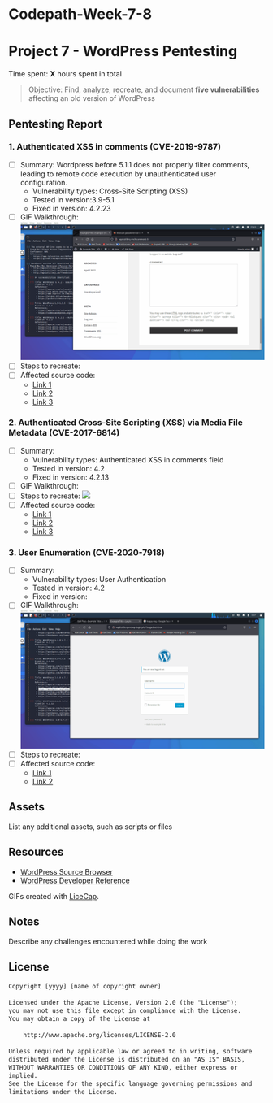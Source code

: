 # Codepath-Week-7-8

# Project 7 - WordPress Pentesting

Time spent: **X** hours spent in total

> Objective: Find, analyze, recreate, and document **five vulnerabilities** affecting an old version of WordPress

## Pentesting Report

### 1. Authenticated XSS in comments (CVE-2019-9787)
  - [ ] Summary: Wordpress before 5.1.1 does not properly filter comments, leading to remote code execution by unauthenticated user configuration.  
    - Vulnerability types: Cross-Site Scripting (XSS)
    - Tested in version:3.9-5.1
    - Fixed in version: 4.2.23
  - [ ] GIF Walkthrough: <img src = "Xss01.gif">
  - [ ] Steps to recreate: 
  - [ ] Affected source code:
    - [Link 1](https://wpscan.com/vulnerability/8051e64b-f73e-45ce-a853-02b8e425155b)
    - [Link 2](https://www.exploit-db.com/exploits/36844)
    - [Link 3](https://wpdistillery.php)

### 2. Authenticated Cross-Site Scripting (XSS) via Media File Metadata (CVE-2017-6814)
  - [ ] Summary:
    - Vulnerability types: Authenticated XSS in comments field
    - Tested in version: 4.2
    - Fixed in version: 4.2.13
  - [ ] GIF Walkthrough: 
  - [ ] Steps to recreate: <img src = "Xss02.gif">
  - [ ] Affected source code:
    - [Link 1](https://wpscan.com/vulnerability/2c5632d8-4d40-4099-9e8f-23afde51b56e)
    - [Link 2](https://wordpress.org/news/2017/03/wordpress-4-7-3-security-and-maintenance-release/)
    - [Link 3](https://wpdistillery.php)

### 3. User Enumeration (CVE-2020-7918)
  - [ ] Summary: 
    - Vulnerability types: User Authentication
    - Tested in version: 4.2
    - Fixed in version: 
  - [ ] GIF Walkthrough: <img src = "login.gif">
  - [ ] Steps to recreate: 
  - [ ] Affected source code:
    - [Link 1](https://wpdistillery.php)
    - [Link 2](https://core.trac.wordpress.org/browser/tags/version/src/source_file.php)


## Assets

List any additional assets, such as scripts or files

## Resources

- [WordPress Source Browser](https://core.trac.wordpress.org/browser/)
- [WordPress Developer Reference](https://developer.wordpress.org/reference/)

GIFs created with [LiceCap](http://www.cockos.com/licecap/).

## Notes

Describe any challenges encountered while doing the work

## License

    Copyright [yyyy] [name of copyright owner]

    Licensed under the Apache License, Version 2.0 (the "License");
    you may not use this file except in compliance with the License.
    You may obtain a copy of the License at

        http://www.apache.org/licenses/LICENSE-2.0

    Unless required by applicable law or agreed to in writing, software
    distributed under the License is distributed on an "AS IS" BASIS,
    WITHOUT WARRANTIES OR CONDITIONS OF ANY KIND, either express or implied.
    See the License for the specific language governing permissions and
    limitations under the License.
